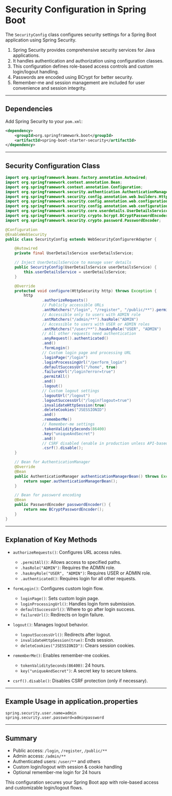 # Security Configuration in Spring Boot

The `SecurityConfig` class configures security settings for a Spring Boot application using Spring Security.

1. Spring Security provides comprehensive security services for Java applications.
2. It handles authentication and authorization using configuration classes.
3. This configuration defines role-based access controls and custom login/logout handling.
4. Passwords are encoded using BCrypt for better security.
5. Remember-me and session management are included for user convenience and session integrity.

---

## Dependencies

Add Spring Security to your `pom.xml`:

```xml
<dependency>
    <groupId>org.springframework.boot</groupId>
    <artifactId>spring-boot-starter-security</artifactId>
</dependency>
```
---

## Security Configuration Class

```java
import org.springframework.beans.factory.annotation.Autowired;
import org.springframework.context.annotation.Bean;
import org.springframework.context.annotation.Configuration;
import org.springframework.security.authentication.AuthenticationManager;
import org.springframework.security.config.annotation.web.builders.HttpSecurity;
import org.springframework.security.config.annotation.web.configuration.EnableWebSecurity;
import org.springframework.security.config.annotation.web.configuration.WebSecurityConfigurerAdapter;
import org.springframework.security.core.userdetails.UserDetailsService;
import org.springframework.security.crypto.bcrypt.BCryptPasswordEncoder;
import org.springframework.security.crypto.password.PasswordEncoder;

@Configuration
@EnableWebSecurity
public class SecurityConfig extends WebSecurityConfigurerAdapter {

    @Autowired
    private final UserDetailsService userDetailsService;

    // Inject UserDetailsService to manage user details
    public SecurityConfig(UserDetailsService userDetailsService) {
        this.userDetailsService = userDetailsService;
    }

    @Override
    protected void configure(HttpSecurity http) throws Exception {
        http
                .authorizeRequests()
                // Publicly accessible URLs
                .antMatchers("/login", "/register", "/public/**").permitAll()
                // Accessible only to users with ADMIN role
                .antMatchers("/admin/**").hasRole("ADMIN")
                // Accessible to users with USER or ADMIN roles
                .antMatchers("/user/**").hasAnyRole("USER", "ADMIN")
                // All other requests need authentication
                .anyRequest().authenticated()
                .and()
                .formLogin()
                // Custom login page and processing URL
                .loginPage("/login")
                .loginProcessingUrl("/perform_login")
                .defaultSuccessUrl("/home", true)
                .failureUrl("/login?error=true")
                .permitAll()
                .and()
                .logout()
                // Custom logout settings
                .logoutUrl("/logout")
                .logoutSuccessUrl("/login?logout=true")
                .invalidateHttpSession(true)
                .deleteCookies("JSESSIONID")
                .and()
                .rememberMe()
                // Remember-me settings
                .tokenValiditySeconds(86400)
                .key("uniqueAndSecret")
                .and()
                // CSRF disabled (enable in production unless API-based)
                .csrf().disable();
    }

    // Bean for AuthenticationManager
    @Override
    @Bean
    public AuthenticationManager authenticationManagerBean() throws Exception {
        return super.authenticationManagerBean();
    }

    // Bean for password encoding
    @Bean
    public PasswordEncoder passwordEncoder() {
        return new BCryptPasswordEncoder();
    }
}
```

---

## Explanation of Key Methods

* `authorizeRequests()`: Configures URL access rules.

    * `.permitAll()`: Allows access to specified paths.
    * `.hasRole("ADMIN")`: Requires the ADMIN role.
    * `.hasAnyRole("USER", "ADMIN")`: Requires USER or ADMIN role.
    * `.authenticated()`: Requires login for all other requests.

* `formLogin()`: Configures custom login flow.

    * `loginPage()`: Sets custom login page.
    * `loginProcessingUrl()`: Handles login form submission.
    * `defaultSuccessUrl()`: Where to go after login success.
    * `failureUrl()`: Redirects on login failure.

* `logout()`: Manages logout behavior.

    * `logoutSuccessUrl()`: Redirects after logout.
    * `invalidateHttpSession(true)`: Ends session.
    * `deleteCookies("JSESSIONID")`: Clears session cookies.

* `rememberMe()`: Enables remember-me cookies.

    * `tokenValiditySeconds(86400)`: 24 hours.
    * `key("uniqueAndSecret")`: A secret key to secure tokens.

* `csrf().disable()`: Disables CSRF protection (only if necessary).

---

## Example Usage in application.properties

```properties
spring.security.user.name=admin
spring.security.user.password=adminpassword
```

---

## Summary

* Public access: `/login`, `/register`, `/public/**`
* Admin access: `/admin/**`
* Authenticated users: `/user/**` and others
* Custom login/logout with session & cookie handling
* Optional remember-me login for 24 hours

This configuration secures your Spring Boot app with role-based access and customizable login/logout flows.
